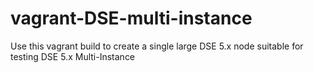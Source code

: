 # vagrant-DSE-multi-instance
Use this vagrant build to create a single large DSE 5.x node suitable for testing DSE 5.x Multi-Instance
